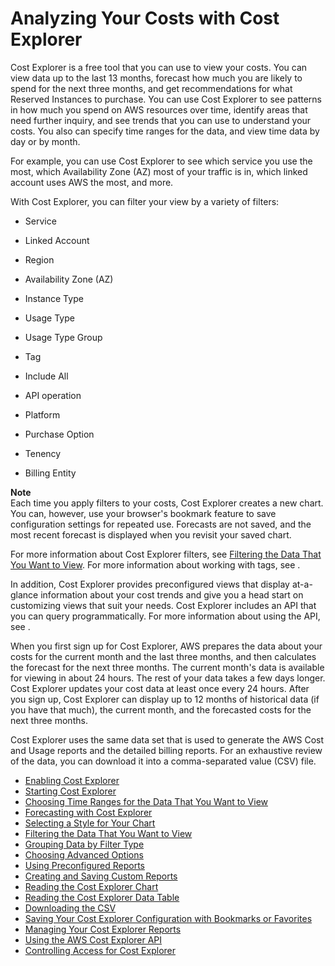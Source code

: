 # Analyzing Your Costs with Cost Explorer<a name="cost-explorer-what-is"></a>

Cost Explorer is a free tool that you can use to view your costs\. You can view data up to the last 13 months, forecast how much you are likely to spend for the next three months, and get recommendations for what Reserved Instances to purchase\. You can use Cost Explorer to see patterns in how much you spend on AWS resources over time, identify areas that need further inquiry, and see trends that you can use to understand your costs\. You also can specify time ranges for the data, and view time data by day or by month\. 

For example, you can use Cost Explorer to see which service you use the most, which Availability Zone \(AZ\) most of your traffic is in, which linked account uses AWS the most, and more\. 

 With Cost Explorer, you can filter your view by a variety of filters:

+ Service

+ Linked Account

+ Region

+ Availability Zone \(AZ\)

+ Instance Type

+ Usage Type

+ Usage Type Group

+ Tag

+ Include All

+ API operation

+ Platform

+ Purchase Option

+ Tenency

+ Billing Entity

**Note**  
Each time you apply filters to your costs, Cost Explorer creates a new chart\. You can, however, use your browser's bookmark feature to save configuration settings for repeated use\. Forecasts are not saved, and the most recent forecast is displayed when you revisit your saved chart\.

For more information about Cost Explorer filters, see [Filtering the Data That You Want to View](selectdim.md)\. For more information about working with tags, see \.

In addition, Cost Explorer provides preconfigured views that display at\-a\-glance information about your cost trends and give you a head start on customizing views that suit your needs\. Cost Explorer includes an API that you can query programmatically\. For more information about using the API, see \.

When you first sign up for Cost Explorer, AWS prepares the data about your costs for the current month and the last three months, and then calculates the forecast for the next three months\. The current month's data is available for viewing in about 24 hours\. The rest of your data takes a few days longer\. Cost Explorer updates your cost data at least once every 24 hours\. After you sign up, Cost Explorer can display up to 12 months of historical data \(if you have that much\), the current month, and the forecasted costs for the next three months\. 

Cost Explorer uses the same data set that is used to generate the AWS Cost and Usage reports and the detailed billing reports\. For an exhaustive review of the data, you can download it into a comma\-separated value \(CSV\) file\.


+ [Enabling Cost Explorer](cost-explorer-signup.md)
+ [Starting Cost Explorer](cost-explorer-start.md)
+ [Choosing Time Ranges for the Data That You Want to View](timerange.md)
+ [Forecasting with Cost Explorer](cost-forecast.md)
+ [Selecting a Style for Your Chart](chartstyle.md)
+ [Filtering the Data That You Want to View](selectdim.md)
+ [Grouping Data by Filter Type](groupdata.md)
+ [Choosing Advanced Options](advanced.md)
+ [Using Preconfigured Reports](preconfigreports.md)
+ [Creating and Saving Custom Reports](cost-explorer-new-report.md)
+ [Reading the Cost Explorer Chart](aboutchart.md)
+ [Reading the Cost Explorer Data Table](aboutdatatable.md)
+ [Downloading the CSV](downloadcsv.md)
+ [Saving Your Cost Explorer Configuration with Bookmarks or Favorites](savewithbookmarks.md)
+ [Managing Your Cost Explorer Reports](cost-explorer-saved-reports.md)
+ [Using the AWS Cost Explorer API](cost-explorer-api.md)
+ [Controlling Access for Cost Explorer](cost-explorer-access.md)